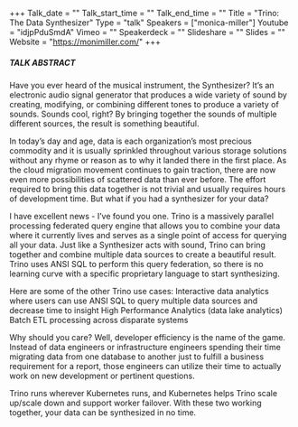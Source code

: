+++
Talk_date = ""
Talk_start_time = ""
Talk_end_time = ""
Title = "Trino: The Data Synthesizer"
Type = "talk"
Speakers = ["monica-miller"]
Youtube = "idjpPduSmdA"
Vimeo = ""
Speakerdeck = ""
Slideshare = ""
Slides = ""
Website = "https://monimiller.com/"
+++

##### TALK ABSTRACT

Have you ever heard of the musical instrument, the Synthesizer? It’s an electronic audio signal generator that produces a wide variety of sound by creating, modifying, or combining different tones to produce a variety of sounds. Sounds cool, right? By bringing together the sounds of multiple different sources, the result is something beautiful.

In today’s day and age, data is each organization’s most precious commodity and it is usually sprinkled throughout various storage solutions without any rhyme or reason as to why it landed there in the first place. As the cloud migration movement continues to gain traction, there are now even more possibilities of scattered data than ever before. The effort required to bring this data together is not trivial and usually requires hours of development time. But what if you had a synthesizer for your data?

I have excellent news - I’ve found you one. Trino is a massively parallel processing federated query engine that allows you to combine your data where it currently lives and serves as a single point of access for querying all your data. Just like a Synthesizer acts with sound, Trino can bring together and combine multiple data sources to create a beautiful result. Trino uses ANSI SQL to perform this query federation, so there is no learning curve with a specific proprietary language to start synthesizing.

Here are some of the other Trino use cases: Interactive data analytics where users can use ANSI SQL to query multiple data sources and decrease time to insight High Performance Analytics (data lake analytics) Batch ETL processing across disparate systems

Why should you care? Well, developer efficiency is the name of the game. Instead of data engineers or infrastructure engineers spending their time migrating data from one database to another just to fulfill a business requirement for a report, those engineers can utilize their time to actually work on new development or pertinent questions.

Trino runs wherever Kubernetes runs, and Kubernetes helps Trino scale up/scale down and support worker failover. With these two working together, your data can be synthesized in no time.
